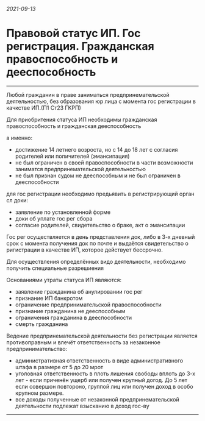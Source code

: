 *2021-09-13*

# Правовой статус ИП. Гос регистрация. Гражданская правоспособность и дееспособность

---

Любой гражданин в праве заниматься предпринемательской деятельностью, без образования юр лица с момента гос регистрации в качкстве ИП.(П1 Ст23 ГКРП)

Для приобритения статуса ИП необходимы гражданская правоспособность и гражданская дееспособность

а именно:
- достижение 14 летнего возроста, но с 14 до 18 лет с согласия родителей или попичителей (эмансипация)
- не был ограничен в своей правоспособности в части возможности заниматся предпринемательской деятельностью
- не был признан судом не дееспособным и не был ограничен в дееспособности

для гос регистрации необходимо предьявить в регистрирующий орган сл доки:
- заявление по установленной форме
- доки об уплате гос рег сбора
- согласие родителей, свидетельство о браке, акт о эмансипации

Гос рег осуществляется в день представления док, либо в 3-х дневный срок с момента получения док по почте и выдаётся свидетельство о ригистрации в качестве ИП, которое действует бессрочно.

Для осуществления определённых видо деятельности, необходимо получить специальные разрешиения

Основаниями утраты статуса ИП являются:
- заявление гражданина об анулировании гос рег
- признание ИП банкротом
- ограничение предпринимательской правоспособности
- признание гражданина не дееспособным
- ограничения гражданина в дееспособности
- смерть гражданина

Ведение предпринемательской деятельности без регистрации является противоправным и влечёт ответственность за незаконное предпринимательство:
- административная ответственность в виде административного штафа в размере от 5 до 20 мрот
- уголовная ответственность в плоть лишения свободы вплоть до 3-х лет - если приченён ущерб или получен крупный догод. До 5 лет если совершон повтороно, группой лиц или получен доход в особо крупном размере.
- все доходы полученные от незаконной предпринемательской деятельности подлежат взысканию в доход гос-ву
---

